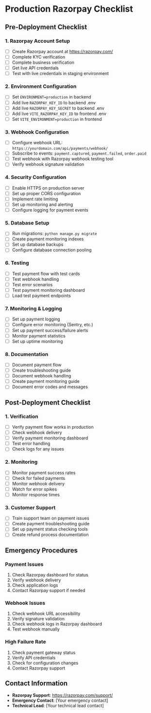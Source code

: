 # Production Razorpay Checklist

## Pre-Deployment Checklist

### 1. Razorpay Account Setup
- [ ] Create Razorpay account at https://razorpay.com/
- [ ] Complete KYC verification
- [ ] Complete business verification
- [ ] Get live API credentials
- [ ] Test with live credentials in staging environment

### 2. Environment Configuration
- [ ] Set `ENVIRONMENT=production` in backend
- [ ] Add live `RAZORPAY_KEY_ID` to backend .env
- [ ] Add live `RAZORPAY_KEY_SECRET` to backend .env
- [ ] Add live `VITE_RAZORPAY_KEY_ID` to frontend .env
- [ ] Set `VITE_ENVIRONMENT=production` in frontend

### 3. Webhook Configuration
- [ ] Configure webhook URL: `https://yourdomain.com/api/payments/webhook/`
- [ ] Subscribe to events: `payment.captured`, `payment.failed`, `order.paid`
- [ ] Test webhook with Razorpay webhook testing tool
- [ ] Verify webhook signature validation

### 4. Security Configuration
- [ ] Enable HTTPS on production server
- [ ] Set up proper CORS configuration
- [ ] Implement rate limiting
- [ ] Set up monitoring and alerting
- [ ] Configure logging for payment events

### 5. Database Setup
- [ ] Run migrations: `python manage.py migrate`
- [ ] Create payment monitoring indexes
- [ ] Set up database backups
- [ ] Configure database connection pooling

### 6. Testing
- [ ] Test payment flow with test cards
- [ ] Test webhook handling
- [ ] Test error scenarios
- [ ] Test payment monitoring dashboard
- [ ] Load test payment endpoints

### 7. Monitoring & Logging
- [ ] Set up payment logging
- [ ] Configure error monitoring (Sentry, etc.)
- [ ] Set up payment success/failure alerts
- [ ] Monitor payment statistics
- [ ] Set up uptime monitoring

### 8. Documentation
- [ ] Document payment flow
- [ ] Create troubleshooting guide
- [ ] Document webhook handling
- [ ] Create payment monitoring guide
- [ ] Document error codes and messages

## Post-Deployment Checklist

### 1. Verification
- [ ] Verify payment flow works in production
- [ ] Check webhook delivery
- [ ] Verify payment monitoring dashboard
- [ ] Test error handling
- [ ] Check logs for any issues

### 2. Monitoring
- [ ] Monitor payment success rates
- [ ] Check for failed payments
- [ ] Monitor webhook delivery
- [ ] Watch for error spikes
- [ ] Monitor response times

### 3. Customer Support
- [ ] Train support team on payment issues
- [ ] Create payment troubleshooting guide
- [ ] Set up payment status checking tools
- [ ] Create refund process documentation

## Emergency Procedures

### Payment Issues
1. Check Razorpay dashboard for status
2. Verify webhook delivery
3. Check application logs
4. Contact Razorpay support if needed

### Webhook Issues
1. Check webhook URL accessibility
2. Verify signature validation
3. Check webhook logs in Razorpay dashboard
4. Test webhook manually

### High Failure Rate
1. Check payment gateway status
2. Verify API credentials
3. Check for configuration changes
4. Contact Razorpay support

## Contact Information

- **Razorpay Support**: https://razorpay.com/support/
- **Emergency Contact**: [Your emergency contact]
- **Technical Lead**: [Your technical lead contact]
